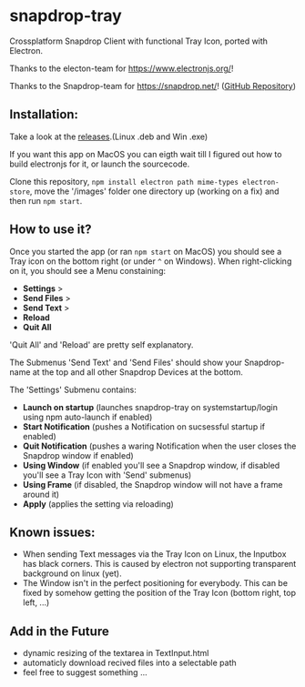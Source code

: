 # snapdrop-tray
Crossplatform Snapdrop Client with functional Tray Icon, ported with Electron.


Thanks to the electon-team for https://www.electronjs.org/!

Thanks to the Snapdrop-team for https://snapdrop.net/! ([GitHub Repository](https://github.com/RobinLinus/snapdrop))

## Installation:

Take a look at the [releases](https://github.com/erik-404err/snapdrop-tray/releases).(Linux .deb and Win .exe)

If you want this app on MacOS you can eigth wait till I figured out how to build electronjs for it, or launch the sourcecode. 

Clone this repository, `npm install electron path mime-types electron-store`, move the '/images' folder one directory up (working on a fix) and then run `npm start`.

## How to use it?

Once you started the app (or ran `npm start` on MacOS) you should see a Tray icon on the bottom right (or under `^` on Windows). When right-clicking on it, you should see a Menu constaining:

- __Settings__   >
- __Send Files__ >
- __Send Text__  >
- __Reload__
- __Quit All__

'Quit All' and 'Reload' are pretty self explanatory.

The Submenus 'Send Text' and 'Send Files' should show your Snapdrop-name at the top and all other Snapdrop Devices at the bottom.

The 'Settings' Submenu contains:

- __Launch on startup__ (launches snapdrop-tray on systemstartup/login using npm auto-launch if enabled)
- __Start Notification__ (pushes a Notification on sucsessful startup if enabled)
- __Quit Notification__ (pushes a waring Notification when the user closes the Snapdrop window if enabled)
- __Using Window__ (if enabled you'll see a Snapdrop window, if disabled you'll see a Tray Icon with 'Send' submenus)
- __Using Frame__ (if disabled, the Snapdrop window will not have a frame around it)
- __Apply__ (applies the setting via reloading)



## Known issues:
- When sending Text messages via the Tray Icon on Linux, the Inputbox has black corners. This is caused by electron not supporting transparent background on linux (yet). 
- The Window isn't in the perfect positioning for everybody. This can be fixed by somehow getting the position of the Tray Icon (bottom right, top left, ...)

## Add in the Future
- dynamic resizing of the textarea in TextInput.html
- automaticly download recived files into a selectable path
- feel free to suggest something ...
